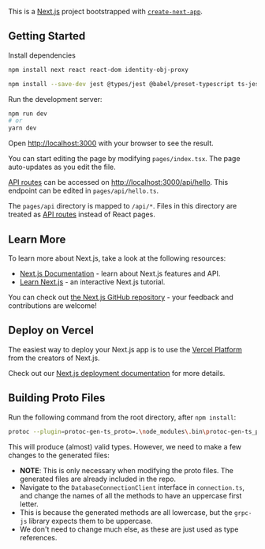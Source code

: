 This is a [Next.js](https://nextjs.org/) project bootstrapped with [`create-next-app`](https://github.com/vercel/next.js/tree/canary/packages/create-next-app).

## Getting Started

Install dependencies
```bash
npm install next react react-dom identity-obj-proxy

npm install --save-dev jest @types/jest @babel/preset-typescript ts-jest babel-plugin-transform-es2015-modules-commonjs @babel/plugin-transform-runtime @testing-library/react @testing-library/jest-dom
```

Run the development server:

```bash
npm run dev
# or
yarn dev
```

Open [http://localhost:3000](http://localhost:3000) with your browser to see the result.

You can start editing the page by modifying `pages/index.tsx`. The page auto-updates as you edit the file.

[API routes](https://nextjs.org/docs/api-routes/introduction) can be accessed on [http://localhost:3000/api/hello](http://localhost:3000/api/hello). This endpoint can be edited in `pages/api/hello.ts`.

The `pages/api` directory is mapped to `/api/*`. Files in this directory are treated as [API routes](https://nextjs.org/docs/api-routes/introduction) instead of React pages.

## Learn More

To learn more about Next.js, take a look at the following resources:

- [Next.js Documentation](https://nextjs.org/docs) - learn about Next.js features and API.
- [Learn Next.js](https://nextjs.org/learn) - an interactive Next.js tutorial.

You can check out [the Next.js GitHub repository](https://github.com/vercel/next.js/) - your feedback and contributions are welcome!

## Deploy on Vercel

The easiest way to deploy your Next.js app is to use the [Vercel Platform](https://vercel.com/new?utm_medium=default-template&filter=next.js&utm_source=create-next-app&utm_campaign=create-next-app-readme) from the creators of Next.js.

Check out our [Next.js deployment documentation](https://nextjs.org/docs/deployment) for more details.

## Building Proto Files
Run the following command from the root directory, after `npm install`:
```bash
protoc --plugin=protoc-gen-ts_proto=.\node_modules\.bin\protoc-gen-ts_proto.cmd --ts_proto_opt=esModuleInterop=true --ts_proto_opt=outputServices=grpc-js --ts_proto_out=. .\pages\proto\connection.proto
```
This will produce (almost) valid types. However, we need to make a few changes to the generated files:
- **NOTE**: This is only necessary when modifying the proto files. The generated files are already included in the repo.
- Navigate to the `DatabaseConnectionClient` interface in `connection.ts`, and change the names of all the methods to have an uppercase first letter. 
- This is because the generated methods are all lowercase, but the `grpc-js` library expects them to be uppercase.
- We don't need to change much else, as these are just used as type references. 